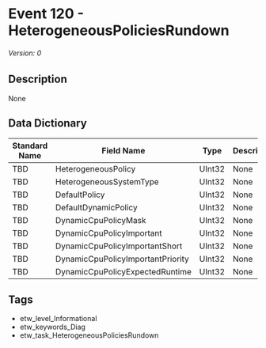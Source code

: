# Event 120 - HeterogeneousPoliciesRundown
###### Version: 0

## Description
None

## Data Dictionary
|Standard Name|Field Name|Type|Description|Sample Value|
|---|---|---|---|---|
|TBD|HeterogeneousPolicy|UInt32|None|`None`|
|TBD|HeterogeneousSystemType|UInt32|None|`None`|
|TBD|DefaultPolicy|UInt32|None|`None`|
|TBD|DefaultDynamicPolicy|UInt32|None|`None`|
|TBD|DynamicCpuPolicyMask|UInt32|None|`None`|
|TBD|DynamicCpuPolicyImportant|UInt32|None|`None`|
|TBD|DynamicCpuPolicyImportantShort|UInt32|None|`None`|
|TBD|DynamicCpuPolicyImportantPriority|UInt32|None|`None`|
|TBD|DynamicCpuPolicyExpectedRuntime|UInt32|None|`None`|

## Tags
* etw_level_Informational
* etw_keywords_Diag
* etw_task_HeterogeneousPoliciesRundown